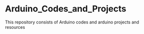 # Arduino_Codes_and_Projects
This repository consists of Arduino codes and arduino projects and  resources
